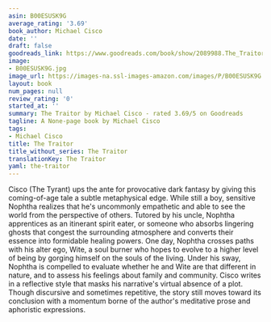 ```yaml
---
asin: B00ESUSK9G
average_rating: '3.69'
book_author: Michael Cisco
date: ''
draft: false
goodreads_link: https://www.goodreads.com/book/show/2089988.The_Traitor
image:
- B00ESUSK9G.jpg
image_url: https://images-na.ssl-images-amazon.com/images/P/B00ESUSK9G.01._SCLZZZZZZZ.jpg
layout: book
num_pages: null
review_rating: '0'
started_at: ''
summary: The Traitor by Michael Cisco - rated 3.69/5 on Goodreads
tagline: A None-page book by Michael Cisco
tags:
- Michael Cisco
title: The Traitor
title_without_series: The Traitor
translationKey: The Traitor
yaml: the-traitor
---
```


Cisco (The Tyrant) ups the ante for provocative dark fantasy by giving this coming-of-age tale a subtle metaphysical edge. While still a boy, sensitive Nophtha realizes that he's uncommonly empathetic and able to see the world from the perspective of others. Tutored by his uncle, Nophtha apprentices as an itinerant spirit eater, or someone who absorbs lingering ghosts that congest the surrounding atmosphere and converts their essence into formidable healing powers. One day, Nophtha crosses paths with his alter ego, Wite, a soul burner who hopes to evolve to a higher level of being by gorging himself on the souls of the living. Under his sway, Nophtha is compelled to evaluate whether he and Wite are that different in nature, and to assess his feelings about family and community. Cisco writes in a reflective style that masks his narrative's virtual absence of a plot. Though discursive and sometimes repetitive, the story still moves toward its conclusion with a momentum borne of the author's meditative prose and aphoristic expressions.